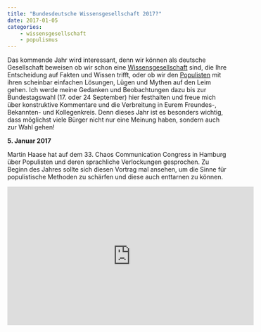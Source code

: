 ```yaml
---
title: "Bundesdeutsche Wissensgesellschaft 2017?"
date: 2017-01-05
categories:
    - wissensgesellschaft
    - populismus
---
```


Das kommende Jahr wird interessant, denn wir können als deutsche Gesellschaft beweisen ob wir schon eine [Wissensgesellschaft](https://de.m.wikipedia.org/wiki/Wissensgesellschaft) sind, die Ihre Entscheidung auf Fakten und Wissen trifft, oder ob wir den [Populisten](https://de.m.wikipedia.org/wiki/Populismus) mit ihren scheinbar einfachen Lösungen, Lügen und Mythen auf den Leim gehen. Ich werde meine Gedanken und Beobachtungen dazu bis zur Bundestagswahl (17. oder 24 September) hier festhalten und freue mich über konstruktive Kommentare und die Verbreitung in Eurem Freundes-, Bekannten- und Kollegenkreis. Denn dieses Jahr ist es besonders wichtig, dass möglichst viele Bürger nicht nur eine Meinung haben, sondern auch zur Wahl gehen!

<!-- more -->

**5\. Januar 2017**

Martin Haase hat auf dem 33. Chaos Communication Congress in Hamburg über Populisten und deren sprachliche Verlockungen gesprochen. Zu Beginn des Jahres sollte sich diesen Vortrag mal ansehen, um die Sinne für populistische Methoden zu schärfen und diese auch enttarnen zu können.

<iframe width="560" height="315" src="https://www.youtube-nocookie.com/embed/RJGNePM31AE?si=EkJdzBzCO3ACMT4o" title="YouTube video player" frameborder="0" allow="accelerometer; autoplay; clipboard-write; encrypted-media; gyroscope; picture-in-picture; web-share" referrerpolicy="strict-origin-when-cross-origin" allowfullscreen></iframe>
